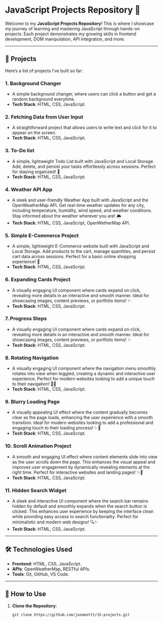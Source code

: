 # JavaScript Projects Repository 🚀

Welcome to my **JavaScript Projects Repository**! This is where I showcase my journey of learning and mastering JavaScript through hands-on projects. Each project demonstrates my growing skills in frontend development, DOM manipulation, API integration, and more.

---

## 📁 Projects

Here’s a list of projects I’ve built so far:

### 1. **Background Changer**

- A simple background changer, where users can click a button and get a random background everytime.
- **Tech Stack**: HTML, CSS, JavaScript.

### 2. **Fetching Data from User Input**

- A straightforward project that allows users to write text and click for it to appear on the screen.
- **Tech Stack**: HTML, CSS, JavaScript.

### 3. **To-Do list**

- A simple, lightweight Todo List built with JavaScript and Local Storage. Add, delete, and persist your tasks effortlessly across sessions. Perfect for staying organized! 🚀
- **Tech Stack**: HTML, CSS, JavaScript.

### 4. **Weather API App**

- A sleek and user-friendly Weather App built with JavaScript and the OpenWeatherMap API. Get real-time weather updates for any city, including temperature, humidity, wind speed, and weather conditions. Stay informed about the weather wherever you are! 🌦️
- **Tech Stack**: HTML, CSS, JavaScript, OpenWetherMap API.

### 5. **Simple E-Commerce Project**

- A simple, lightweight E-Commerce website built with JavaScript and Local Storage. Add products to the cart, manage quantities, and persist cart data across sessions. Perfect for a basic online shopping experience! 🚀
- **Tech Stack**: HTML, CSS, JavaScript.

### 6. **Expanding Cards Project**

- A visually engaging UI component where cards expand on click, revealing more details in an interactive and smooth manner. Ideal for showcasing images, content previews, or portfolio items! ✨
- **Tech Stack**: HTML, CSS, JavaScript.

### 7. **Progress Steps**

- A visually engaging UI component where cards expand on click, revealing more details in an interactive and smooth manner. Ideal for showcasing images, content previews, or portfolio items! ✨
- **Tech Stack**: HTML, CSS, JavaScript.

### 8. **Rotating Navigation**

- A visually engaging UI component where the navigation menu smoothly rotates into view when toggled, creating a dynamic and interactive user experience. Perfect for modern websites looking to add a unique touch to their navigation! 🔄✨
- **Tech Stack**: HTML, CSS, JavaScript.

### 9. **Blurry Loading Page**

- A visually appealing UI effect where the content gradually becomes clear as the page loads, enhancing the user experience with a smooth transition. Ideal for modern websites looking to add a professional and engaging touch to their loading process! ✨🔄
- **Tech Stack**: HTML, CSS, JavaScript.

### 10. **Scroll Animation Project**

- A smooth and engaging UI effect where content elements slide into view as the user scrolls down the page. This enhances the visual appeal and improves user engagement by dynamically revealing elements at the right time. Perfect for interactive websites and landing pages! ✨📜
- **Tech Stack**: HTML, CSS, JavaScript.

### 11. **Hidden Search Widget**

- A sleek and interactive UI component where the search bar remains hidden by default and smoothly expands when the search button is clicked. This enhances user experience by keeping the interface clean while providing easy access to search functionality. Perfect for minimalistic and modern web designs! 🔍✨
- **Tech Stack**: HTML, CSS, JavaScript.

---

## 🛠️ Technologies Used

- **Frontend**: HTML, CSS, JavaScript.
- **APIs**: OpenWeatherMap, RESTful APIs.
- **Tools**: Git, GitHub, VS Code.

---

## 🚀 How to Use

1. **Clone the Repository**:
   ```bash
   git clone https://github.com/jasmeettt/JS-projects.git
   ```
